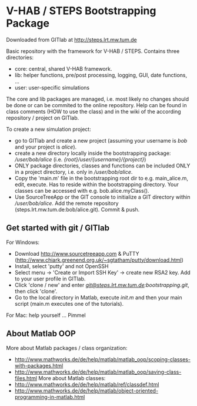 V-HAB / STEPS Bootstrapping Package
===================================
Downloaded from GITlab at http://steps.lrt.mw.tum.de

Basic repository with the framework for V-HAB / STEPS. Contains three directories:
* core: central, shared V-HAB framework.
* lib: helper functions, pre/post processing, logging, GUI, date functions, ...
* user: user-specific simulations

The core and lib packages are managed, i.e. most likely no changes should be done or can be commited to the online repository. Help can be found in class comments (HOW to use the class) and in the wiki of the according repository / project on GITlab.

To create a new simulation project:
* go to GITlab and create a new project (assuming your username is *bob* and your project is *alice*).
* create a new directory locally inside the bootstrapping package: */user/bob/alice* (i.e. *{root}/user/{username}/{project}*)
* ONLY package directories, classes and functions can be included ONLY in a project directory, i.e. only in */user/bob/alice*.
* Copy the 'main.m' file in the bootstrapping root dir to e.g. main_alice.m, edit, execute. Has to reside within the bootstrapping directory. Your classes can be accessed with e.g. bob.alice.myClass().
* Use SourceTreeApp or the GIT console to initialize a GIT directory within */user/bob/alice*. Add the remote repository (steps.lrt.mw.tum.de:bob/alice.git). Commit & push.


Get started with git / GITlab
-----------------------------
For Windows:
* Download http://www.sourcetreeapp.com & PuTTY (http://www.chiark.greenend.org.uk/~sgtatham/putty/download.html)
* Install, select 'putty' and not OpenSSH
* Select menu -> 'Create or Import SSH Key' -> create new RSA2 key. Add to your user profile in GITlab.
* Click 'clone / new' and enter *git@steps.lrt.mw.tum.de:bootstrapping.git*, then click 'clone'.
* Go to the local directory in Matlab, execute *init.m* and then your main script (main.m executes one of the tutorials).

For Mac: help yourself ... Pimmel


About Matlab OOP
----------------
More about Matlab packages / class organization:
* http://www.mathworks.de/de/help/matlab/matlab_oop/scoping-classes-with-packages.html
* http://www.mathworks.de/de/help/matlab/matlab_oop/saving-class-files.html
More about Matlab classes:
* http://www.mathworks.de/de/help/matlab/ref/classdef.html
* http://www.mathworks.de/de/help/matlab/object-oriented-programming-in-matlab.html